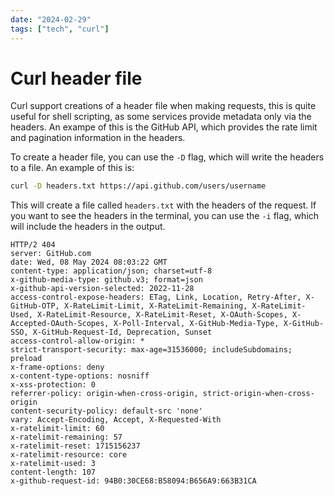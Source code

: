 ```yaml
---
date: "2024-02-29"
tags: ["tech", "curl"]
---
```

# Curl header file

Curl support creations of a header file when making requests, this is quite useful for shell scripting, as some services provide metadata only via the headers. An exampe of this is the GitHub API, which provides the rate limit and pagination information in the headers.

To create a header file, you can use the `-D` flag, which will write the headers to a file. An example of this is:

```bash
curl -D headers.txt https://api.github.com/users/username
```

This will create a file called `headers.txt` with the headers of the request. If you want to see the headers in the terminal, you can use the `-i` flag, which will include the headers in the output.

```text
HTTP/2 404 
server: GitHub.com
date: Wed, 08 May 2024 08:03:22 GMT
content-type: application/json; charset=utf-8
x-github-media-type: github.v3; format=json
x-github-api-version-selected: 2022-11-28
access-control-expose-headers: ETag, Link, Location, Retry-After, X-GitHub-OTP, X-RateLimit-Limit, X-RateLimit-Remaining, X-RateLimit-Used, X-RateLimit-Resource, X-RateLimit-Reset, X-OAuth-Scopes, X-Accepted-OAuth-Scopes, X-Poll-Interval, X-GitHub-Media-Type, X-GitHub-SSO, X-GitHub-Request-Id, Deprecation, Sunset
access-control-allow-origin: *
strict-transport-security: max-age=31536000; includeSubdomains; preload
x-frame-options: deny
x-content-type-options: nosniff
x-xss-protection: 0
referrer-policy: origin-when-cross-origin, strict-origin-when-cross-origin
content-security-policy: default-src 'none'
vary: Accept-Encoding, Accept, X-Requested-With
x-ratelimit-limit: 60
x-ratelimit-remaining: 57
x-ratelimit-reset: 1715156237
x-ratelimit-resource: core
x-ratelimit-used: 3
content-length: 107
x-github-request-id: 94B0:30CE68:B58094:B656A9:663B31CA
```

